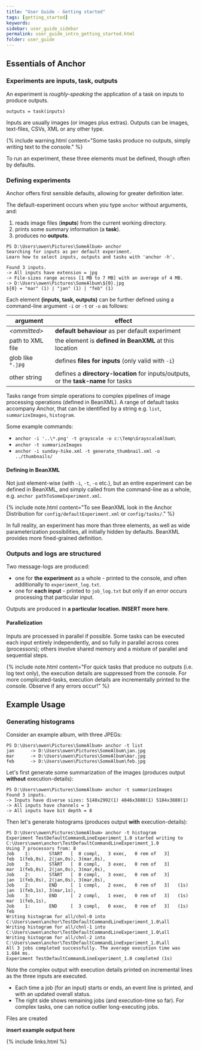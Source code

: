 ```yaml
---
title: "User Guide - Getting started"
tags: [getting_started]
keywords:
sidebar: user_guide_sidebar
permalink: user_guide_intro_getting_started.html
folder: user_guide
---
```


## Essentials of Anchor

### Experiments are inputs, task, outputs

An experiment is *roughly-speaking* the application of a task on inputs to produce outputs.

```
outputs = task(inputs)
```

Inputs are usually images (or images plus extras). Outputs can be images, text-files, CSVs, XML or any other type.

{% include warning.html content="Some tasks produce no outputs, simply writing text to the console." %}

To run an experiment, these three elements must be defined, though often by defaults.

### Defining experiments

Anchor offers first sensible defaults, allowing for greater definition later.

The default-experiment occurs when you type `anchor` without arguments, and:
1. reads image files (**inputs**) from the current working directory.
2. prints some summary information (a **task**).
3. produces no **outputs**.

```
PS D:\Users\owen\Pictures\SomeAlbum> anchor
Searching for inputs as per default experiment.
Learn how to select inputs, outputs and tasks with 'anchor -h'.

Found 3 inputs.
-> All inputs have extension = jpg
-> File-sizes range across [1 MB to 7 MB] with an average of 4 MB.
-> D:\Users\owen\Pictures\SomeAlbum\${0}.jpg
${0} = "mar" (1) | "jan" (1) | "feb" (1)
```

Each element **(inputs, task, outputs)** can be further defined using a command-line argument `-i` or `-t` or `-o` as follows:


|argument|effect|
|--------|------|
*&lt;ommitted&gt;* | **default behaviour** as per default experiment |
 path to XML file | the element is **defined in BeanXML** at this location |
 glob like `*.jpg` | defines **files for inputs** (only valid with `-i`) |
 other string | defines a **directory-location** for inputs/outputs, or the **task-name** for tasks |

Tasks range from simple operations to complex pipelines of image processing operations (defined in BeanXML). A range of default tasks accompany Anchor, that can be identified by a string e.g. `list`, `summarizeImages`, `histogram`.

Some example commands:
- `anchor -i '..\*.png' -t grayscale -o c:\Temp\GrayscaleAlbum\`
- `anchor -t summarizeImages`
- `anchor -i sunday-hike.xml -t generate_thumbnail.xml -o ../thumbnails/`

#### Defining in BeanXML

Not just element-wise (with `-i`, `-t`, `-o` etc.), but an entire experiment can be defined in BeanXML, and simply called from the command-line as a whole, e.g. `anchor pathToSomeExperiment.xml`.

{% include note.html content="To see BeanXML look in the Anchor Distribution for `config/defaultExperiment.xml` or `config/tasks/`." %}

In full reality, an experiment has more than three elements, as well as wide parameterization possibilities, all initially hidden by defaults. BeanXML provides more fined-grained definition.


### Outputs and logs are structured

Two message-logs are produced:
- one for **the experiment** as a whole - printed to the console, and often additionally to `experiment_log.txt`.
- one for **each input** - printed to `job_log.txt` but only if an error occurs processing that particular input.

Outputs are produced in **a particular location. INSERT more here**.

#### Parallelization

Inputs are processed in parallel if possible. Some tasks can be executed each input entirely independently, and so fully in parallel across cores (processors); others involve shared memory and a mixture of parallel and sequential steps.

{% include note.html content="For quick tasks that produce no outputs (i.e. log text only), the execution details are suppressed from the console. For more complicated-tasks, execution details are incrementally printed to the console. Observe if any errors occur!" %}


## Example Usage

### Generating histograms

Consider an example album, with three JPEGs:
```
PS D:\Users\owen\Pictures\SomeAlbum> anchor -t list
jan      -> D:\Users\owen\Pictures\SomeAlbum\jan.jpg
mar      -> D:\Users\owen\Pictures\SomeAlbum\mar.jpg
feb      -> D:\Users\owen\Pictures\SomeAlbum\feb.jpg
```

Let's first generate some summarization of the images (produces output **without** execution-details):

```
PS D:\Users\owen\Pictures\SomeAlbum> anchor -t summarizeImages
Found 3 inputs.
-> Inputs have diverse sizes: 5148x2992(1) 4846x3888(1) 5184x3888(1)
-> All inputs have channels = 3
-> All inputs have bit depth = 8
```

Then let's generate histograms (produces output **with** execution-details):

```
PS D:\Users\owen\Pictures\SomeAlbum> anchor -t histogram
Experiment TestDefaultCommandLineExperiment_1.0 started writing to C:\Users\owen\anchor\TestDefaultCommandLineExperiment_1.0
Using 7 processors from: 8
Job    1:       START   [  0 compl,   3 exec,   0 rem of   3]           feb  1(feb,0s), 2(jan,0s), 3(mar,0s),
Job    3:       START   [  0 compl,   3 exec,   0 rem of   3]           mar  1(feb,0s), 2(jan,0s), 3(mar,0s),
Job    2:       START   [  0 compl,   3 exec,   0 rem of   3]           jan  1(feb,0s), 2(jan,0s), 3(mar,0s),
Job    2:       END     [  1 compl,   2 exec,   0 rem of   3]   (1s)    jan  1(feb,1s), 3(mar,1s),
Job    3:       END     [  2 compl,   1 exec,   0 rem of   3]   (1s)    mar  1(feb,1s),
Job    1:       END     [  3 compl,   0 exec,   0 rem of   3]   (1s)    feb
Writing histogram for all/chnl-0 into C:\Users\owen\anchor\TestDefaultCommandLineExperiment_1.0\all
Writing histogram for all/chnl-1 into C:\Users\owen\anchor\TestDefaultCommandLineExperiment_1.0\all
Writing histogram for all/chnl-2 into C:\Users\owen\anchor\TestDefaultCommandLineExperiment_1.0\all
All 3 jobs completed successfully. The average execution time was 1.684 ms.
Experiment TestDefaultCommandLineExperiment_1.0 completed (1s)
```

Note the complex output with execution details printed on incremental lines as the three inputs are executed.
- Each time a job (for an input) starts or ends, an event line is printed, and with an updated overall status.
- The right side shows remaining jobs (and execution-time so far). For complex tasks, one can notice outlier long-executing jobs.

Files are created

**insert example output here**


{% include links.html %}
